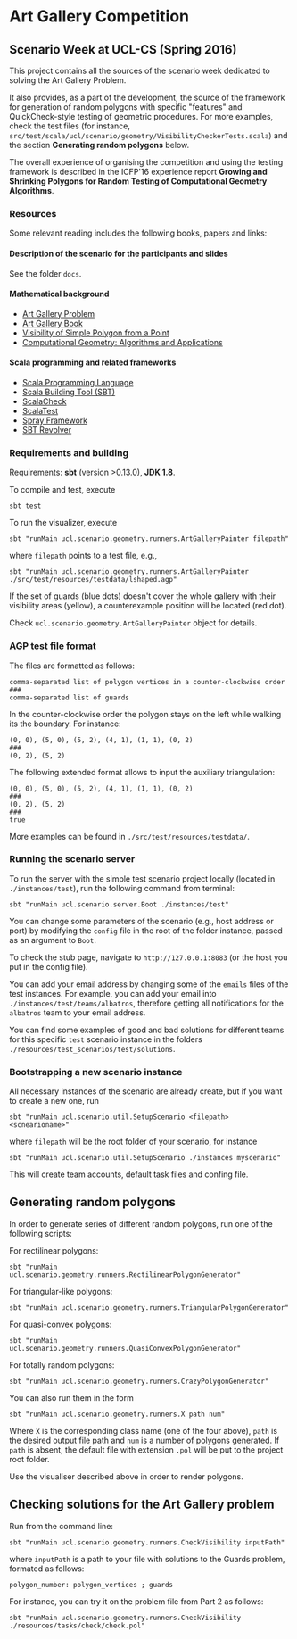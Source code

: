 # Art Gallery Competition
## Scenario Week at UCL-CS (Spring 2016)

This project contains all the sources of the scenario week dedicated
to solving the Art Gallery Problem.

It also provides, as a part of the development, the source of the
framework for generation of random polygons with specific "features"
and QuickCheck-style testing of geometric procedures. For more
examples, check the test
files (for instance,
`src/test/scala/ucl/scenario/geometry/VisibilityCheckerTests.scala`)
and the section **Generating random polygons** below.

The overall experience of organising the competition and using the
testing framework is described in the ICFP'16 experience report
**Growing and Shrinking Polygons for Random Testing
of Computational Geometry Algorithms**.


### Resources

Some relevant reading includes the following books, papers and links:

#### Description of the scenario for the participants and slides

See the folder `docs`.

#### Mathematical background

* [Art Gallery Problem](https://en.wikipedia.org/wiki/Art_gallery_problem)
* [Art Gallery Book](http://cs.smith.edu/~orourke/books/ArtGalleryTheorems/)
* [Visibility of Simple Polygon from a Point](https://cs.uwaterloo.ca/research/tr/1985/CS-85-38.pdf)
* [Computational Geometry: Algorithms and Applications](http://www.cs.uu.nl/geobook/)

#### Scala programming and related frameworks

* [Scala Programming Language](http://www.scala-lang.org/)
* [Scala Building Tool (SBT)](http://www.scala-sbt.org/)
* [ScalaCheck](https://scalacheck.org/)
* [ScalaTest](http://www.scalatest.org/)
* [Spray Framework](http://spray.io/)
* [SBT Revolver](https://github.com/spray/sbt-revolver)

### Requirements and building

Requirements: **sbt** (version >0.13.0), **JDK 1.8**.

To compile and test, execute

```
sbt test 
```

To run the visualizer, execute

 ```
 sbt "runMain ucl.scenario.geometry.runners.ArtGalleryPainter filepath"
 ```

 where ``filepath`` points to a test file, e.g.,

```
sbt "runMain ucl.scenario.geometry.runners.ArtGalleryPainter ./src/test/resources/testdata/lshaped.agp"
```

If the set of guards (blue dots) doesn't cover the whole gallery with their visibility areas (yellow), a counterexample position will be located (red dot).

Check ``ucl.scenario.geometry.ArtGalleryPainter`` object for details.

### AGP test file format

 The files are formatted as follows:

 ```
comma-separated list of polygon vertices in a counter-clockwise order
###
comma-separated list of guards
 ```

 In the counter-clockwise order the polygon stays on the left while walking its the boundary. For instance:

 ```
 (0, 0), (5, 0), (5, 2), (4, 1), (1, 1), (0, 2)
 ###
 (0, 2), (5, 2)
 ```

 The following extended format allows to input the auxiliary triangulation:

 ```
 (0, 0), (5, 0), (5, 2), (4, 1), (1, 1), (0, 2)
 ###
 (0, 2), (5, 2)
 ###
 true
 ```

More examples can be found in ``./src/test/resources/testdata/``.

### Running the scenario server

To run the server with the simple test scenario project locally (located in ``./instances/test``), run the following command from terminal:

```
sbt "runMain ucl.scenario.server.Boot ./instances/test"
 ```

You can change some parameters of the scenario (e.g., host address or port) by modifying the `config` file in the root
of the folder instance, passed as an argument to `Boot`.

To check the stub page, navigate to ``http://127.0.0.1:8083`` (or the host you put in the config file).

You can add your email address by changing some of the ``emails`` files of the test instances. For example, you can add
 your email into ``./instances/test/teams/albatros``, therefore getting all notifications for the `albatros` team to your
 email address.

You can find some examples of good and bad solutions for different teams for this specific `test` scenario instance
in the folders `./resources/test_scenarios/test/solutions`.

### Bootstrapping a new scenario instance


All necessary instances of the scenario are already create, but if you want to create a new one, run

```
sbt "runMain ucl.scenario.util.SetupScenario <filepath> <scnearioname>"
```

where `filepath` will be the root folder of your scenario, for instance

```
sbt "runMain ucl.scenario.util.SetupScenario ./instances myscenario"
```

This will create team accounts, default task files and confing file.

## Generating random polygons

In order to generate series of different random polygons, run one of the following scripts:

For rectilinear polygons:
```
sbt "runMain ucl.scenario.geometry.runners.RectilinearPolygonGenerator"
```

For triangular-like polygons:
```
sbt "runMain ucl.scenario.geometry.runners.TriangularPolygonGenerator"
```

For quasi-convex polygons:
```
sbt "runMain ucl.scenario.geometry.runners.QuasiConvexPolygonGenerator"
```

For totally random polygons:
```
sbt "runMain ucl.scenario.geometry.runners.CrazyPolygonGenerator"
```

You can also run them in the form

```
sbt "runMain ucl.scenario.geometry.runners.X path num"
```

Where `X` is the corresponding class name (one of the four above), `path` is the desired output file path and
 `num` is a number of polygons generated. If `path` is absent, the default file with extension
 `.pol` will be put to the project root folder.

Use the visualiser described above in order to render polygons.

## Checking solutions for the Art Gallery problem

Run from the command line:

```
sbt "runMain ucl.scenario.geometry.runners.CheckVisibility inputPath"
```
where `inputPath` is a path to your file with solutions to the Guards problem, formated as follows:

```
polygon_number: polygon_vertices ; guards
```

For instance, you can try it on the problem file from Part 2 as follows:

```
sbt "runMain ucl.scenario.geometry.runners.CheckVisibility ./resources/tasks/check/check.pol"
```
